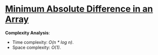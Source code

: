 # [Minimum Absolute Difference in an Array](https://www.hackerrank.com/challenges/minimum-absolute-difference-in-an-array)

__Complexity Analysis__:

* Time complexity: _O(n * log n)_.
* Space complexity: _O(1)_.
